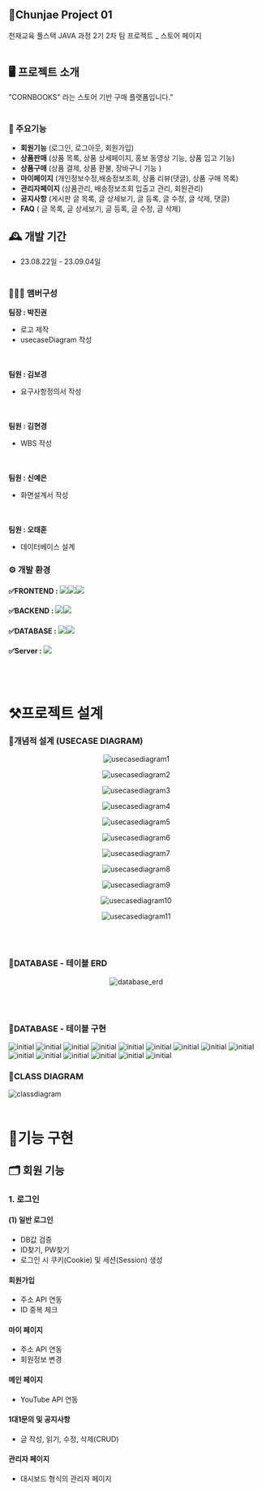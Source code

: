 ## 📍Chunjae Project 01
천재교육 풀스택 JAVA 과정 2기 2차 팀 프로젝트 _ 스토어 페이지
<br><br>

## 🖥️ 프로젝트 소개
"CORNBOOKS" 라는 스토어 기반 구매 플랫폼입니다."
<br><br>

### 📌 주요기능
* **회원기능** (로그인, 로그아웃, 회원가입)
* **상품판매** (상품 목록, 상품 상세페이지, 홍보 동영상 기능, 상품 입고 기능)
* **상품구매** (상품 결제, 상품 환불, 장바구니 기능 )
* **마이페이지** (개인정보수정,배송정보조회, 상품 리뷰(댓글), 상품 구매 목록)
* **관리자페이지** (상품관리, 배송정보조회 입출고 관리, 회원관리)
* **공지사항** (게시판 글 목록, 글 상세보기, 글 등록, 글 수정, 글 삭제, 댓글)
* **FAQ** ( 글 목록, 글 상세보기, 글 등록, 글 수정, 글 삭제)

## 🕰️ 개발 기간
* 23.08.22일 - 23.09.04일
<br><br>

### 🧑‍🤝‍🧑 맴버구성

**팀장 : 박진권**
* 로고 제작
* usecaseDiagram 작성

<br><br>
**팀원 : 김보경**
* 요구사항정의서 작성

<br><br>
**팀원 : 김현경**
* WBS 작성

<br><br>
**팀원 : 신예은**
* 화면설계서 작성

<br><br>
**팀원 : 오태훈**
* 데이터베이스 설계


### ⚙️ 개발 환경
#### ✅FRONTEND : <img src="https://img.shields.io/badge/html5-E34F26?style=for-the-badge&logo=html5&logoColor=white"><img src="https://img.shields.io/badge/jquery-0769AD?style=for-the-badge&logo=jquery&logoColor=white"><img src="https://img.shields.io/badge/bootstrap-7952B3?style=for-the-badge&logo=bootstrap&logoColor=7952B3">

#### ✅BACKEND : <img src="https://img.shields.io/badge/java-007396?style=for-the-badge&logo=java&logoColor=white"><img src="https://img.shields.io/badge/intellijidea-000000?style=for-the-badge&logo=intellijidea&logoColor=white">

#### ✅DATABASE : <img src="https://img.shields.io/badge/mariaDB-003545?style=for-the-badge&logo=mariaDB&logoColor=white"><img src="https://img.shields.io/badge/mysql-4479A1?style=for-the-badge&logo=mysql&logoColor=white">

#### ✅Server : <img src="https://img.shields.io/badge/apache tomcat-F8DC75?style=for-the-badge&logo=apachetomcat&logoColor=white">
<br><br>

# ⚒프로젝트 설계

### 📂개념적 설계 (USECASE DIAGRAM)
<p align="center"><img alt="usecasediagram1" src="https://github.com/ChunjaeFullStackJavaMaker/Chunjae_Team_Proj02/assets/138674233/64f9a972-2bd5-4028-af7d-3def8bebea04"></p>
<p align="center"><img alt="usecasediagram2" src="https://github.com/ChunjaeFullStackJavaMaker/Chunjae_Team_Proj02/assets/138674233/7fb84efe-430b-44b6-9299-dad7cf67f01e"></p>
<p align="center"><img alt="usecasediagram3" src="https://github.com/ChunjaeFullStackJavaMaker/Chunjae_Team_Proj02/assets/138674233/54222eeb-de87-444a-b53c-0ace70ee0409"></p>
<p align="center"><img alt="usecasediagram4" src="https://github.com/ChunjaeFullStackJavaMaker/Chunjae_Team_Proj02/assets/138674233/f854a92c-b424-404a-aa05-cd930ff67aa1"></p>
<p align="center"><img alt="usecasediagram5" src="https://github.com/ChunjaeFullStackJavaMaker/Chunjae_Team_Proj02/assets/138674233/e2e285aa-bf16-43e1-81a4-de9550a59160"></p>
<p align="center"><img alt="usecasediagram6" src="https://github.com/ChunjaeFullStackJavaMaker/Chunjae_Team_Proj02/assets/138674233/923a2394-f624-497c-9dcd-a2b9f574f3ab"></p>
<p align="center"><img alt="usecasediagram7" src="https://github.com/ChunjaeFullStackJavaMaker/Chunjae_Team_Proj02/assets/138674233/b298d125-8490-4db2-a483-5ba1673973d7"></p>
<p align="center"><img alt="usecasediagram8" src="https://github.com/ChunjaeFullStackJavaMaker/Chunjae_Team_Proj02/assets/138674233/7f9ea650-6c6f-4435-8c7d-562a1ec14c8f"></p>
<p align="center"><img alt="usecasediagram9" src="https://github.com/ChunjaeFullStackJavaMaker/Chunjae_Team_Proj02/assets/138674233/42844584-2e3d-423c-beb1-8535c1dd87c8"></p>
<p align="center"><img alt="usecasediagram10" src="https://github.com/ChunjaeFullStackJavaMaker/Chunjae_Team_Proj02/assets/138674233/a76ff07b-8f51-427b-8e2a-18e3b01f8da8"></p>
<p align="center"><img alt="usecasediagram11" src="https://github.com/ChunjaeFullStackJavaMaker/Chunjae_Team_Proj02/assets/138674233/738dfb57-fedf-42e4-88cd-558ad01eac16">
</p>

<br><br>

### 📂DATABASE - 테이블 ERD
<p align="center"><img alt="database_erd" src="https://github.com/ChunjaeFullStackJavaMaker/Chunjae_Team_Proj02/assets/138674233/41913eeb-fe10-4951-bfda-a0a3bb521c08"></p>
<br><br>

### 📂DATABASE - 테이블 구현
![initial](https://github.com/ChunjaeFullStackJavaMaker/Chunjae_Team_Proj02/assets/138674233/0c7cf4a4-5949-4db3-b110-81b11cbfbacc)
![initial](https://github.com/ChunjaeFullStackJavaMaker/Chunjae_Team_Proj02/assets/138674233/41c637b1-e9cd-4d4f-a267-6182165dd8be)
![initial](https://github.com/ChunjaeFullStackJavaMaker/Chunjae_Team_Proj02/assets/138674233/7ae3762c-6d1a-4731-83ef-2e7b1ca9b43a)
![initial](https://github.com/ChunjaeFullStackJavaMaker/Chunjae_Team_Proj02/assets/138674233/0a5354d9-0d5c-41e7-8b78-6edae17e8423)
![initial](https://github.com/ChunjaeFullStackJavaMaker/Chunjae_Team_Proj02/assets/138674233/3d1d823b-b877-48bf-b1f3-b6b4ec540651)
![initial](https://github.com/ChunjaeFullStackJavaMaker/Chunjae_Team_Proj02/assets/138674233/7c95e5b4-cfb3-4581-a4f8-700cf8fc0c1c)
![initial](https://github.com/ChunjaeFullStackJavaMaker/Chunjae_Team_Proj02/assets/138674233/9b8dad23-60d0-45ce-b7d9-133a91dc5c68)
![initial](https://github.com/ChunjaeFullStackJavaMaker/Chunjae_Team_Proj02/assets/138674233/0ac86a4f-5064-40d0-b917-10cc09bb906d)
![initial](https://github.com/ChunjaeFullStackJavaMaker/Chunjae_Team_Proj02/assets/138674233/e5229d9b-a216-404c-84c3-56292e10c009)
![initial](https://github.com/ChunjaeFullStackJavaMaker/Chunjae_Team_Proj02/assets/138674233/531f3e0c-e558-4e05-95e9-772144745d37)
![initial](https://github.com/ChunjaeFullStackJavaMaker/Chunjae_Team_Proj02/assets/138674233/7fb5ca43-1395-4217-b347-646344377c03)
![initial](https://github.com/ChunjaeFullStackJavaMaker/Chunjae_Team_Proj02/assets/138674233/470af99f-fc74-4d85-8f0b-cabd3f8ed2a0)
![initial](https://github.com/ChunjaeFullStackJavaMaker/Chunjae_Team_Proj02/assets/138674233/23ce9e50-4caf-443a-8fce-06ea75b7bf42)
![initial](https://github.com/ChunjaeFullStackJavaMaker/Chunjae_Team_Proj02/assets/138674233/56682f89-faf3-473f-824b-8561596f3b02)
![initial](https://github.com/ChunjaeFullStackJavaMaker/Chunjae_Team_Proj02/assets/138674233/5a593e54-e3c6-4a7c-acca-f31b98679bfd)

### 📂CLASS DIAGRAM
![classdiagram](https://github.com/ChunjaeFullStackJavaMaker/Chunjae_Team_Proj02/assets/138674233/95fd77b4-96fb-4381-9694-a26aebd7d519)
<br><br>

# 📎기능 구현
## 🗂 회원 기능
### 1. 로그인
#### (1) 일반 로그인
- DB값 검증
- ID찾기, PW찾기
- 로그인 시 쿠키(Cookie) 및 세션(Session) 생성
#### 회원가입
- 주소 API 연동
- ID 중복 체크
#### 마이 페이지
- 주소 API 연동
- 회원정보 변경
#### 메인 페이지
- YouTube API 연동
#### 1대1문의 및 공지사항
- 글 작성, 읽기, 수정, 삭제(CRUD)

#### 관리자 페이지
- 대시보드 형식의 관리자 페이지
